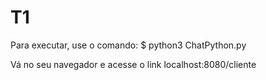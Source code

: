 # T1
Para executar, use o comando:
$ python3 ChatPython.py

Vá no seu navegador e acesse o link localhost:8080/cliente
